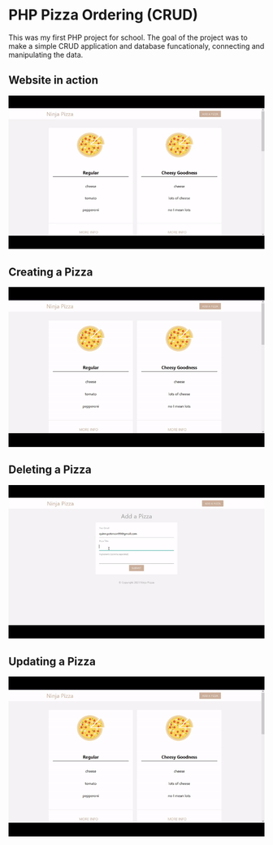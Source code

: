 # PHP Pizza Ordering (CRUD)

This was my first PHP project for school. The goal of the project was to make a simple CRUD application and database funcationaly, connecting and manipulating the data.


## Website in action
<p align="center">
   <img src="https://github.com/QuinnPeterson/QuinnPeterson/blob/main/project%20gifs/php%20pizza%20website/viewing.gif"/>

   <br />
   
## Creating a Pizza
   
   <img src="https://github.com/QuinnPeterson/QuinnPeterson/blob/main/project%20gifs/php%20pizza%20website/editing.gif"/>
   
   <br />
   
## Deleting a Pizza
   
   <img src="https://github.com/QuinnPeterson/QuinnPeterson/blob/main/project%20gifs/php%20pizza%20website/ordering.gif"/>
   
   <br />
   
   ## Updating a Pizza
   
   <img src="https://github.com/QuinnPeterson/QuinnPeterson/blob/main/project%20gifs/php%20pizza%20website/editing.gif"/>
   
   <br />

</p>
